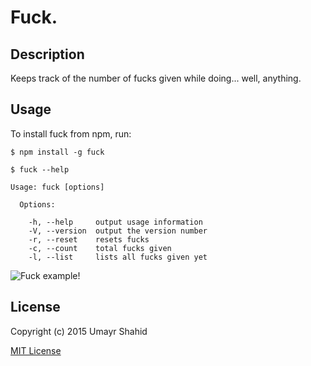 Fuck.
=============

## Description

Keeps track of the number of fucks given while doing... well, anything.

## Usage

To install fuck from npm, run:

```
$ npm install -g fuck
```

```
$ fuck --help

Usage: fuck [options]

  Options:

    -h, --help     output usage information
    -V, --version  output the version number
    -r, --reset    resets fucks
    -c, --count    total fucks given
    -l, --list     lists all fucks given yet

```


![Fuck example!](http://i.imgur.com/W7ODQjo.png)


## License

Copyright (c) 2015 Umayr Shahid

[MIT License](http://en.wikipedia.org/wiki/MIT_License)


